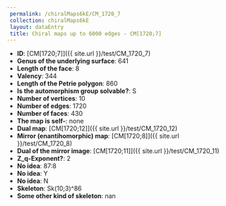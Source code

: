 ```yaml
--- 
 permalink: /chiralMaps6kE/CM_1720_7 
 collection: chiralMaps6kE
 layout: dataEntry
 title: Chiral maps up to 6000 edges - CM[1720;7]
---
```


- **ID**: [CM[1720;7]]({{ site.url }}/test/CM_1720_7)
- **Genus of the underlying surface**: 641
- **Length of the face**: 8
- **Valency**: 344
- **Length of the Petrie polygon**: 860
- **Is the automorphism group solvable?**: S
- **Number of vertices**: 10
- **Number of edges**: 1720
- **Number of faces**: 430
- **The map is self-**: none
- **Dual map**: [CM[1720;12]]({{ site.url }}/test/CM_1720_12)
- **Mirror (enantihomorphic) map**: [CM[1720;8]]({{ site.url }}/test/CM_1720_8)
- **Dual of the mirror image**: [CM[1720;11]]({{ site.url }}/test/CM_1720_11)
- **Z_q-Exponent?**: 2
- **No idea**:  87:8
- **No idea**: Y
- **No idea**: N
- **Skeleton**: Sk(10;3)^86
- **Some other kind of skeleton**: nan
